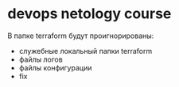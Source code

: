 # devops netology course

В папке terraform будут проигнорированы:
- служебные локальный папки terraform
- файлы логов
- файлы конфигурации
- fix
